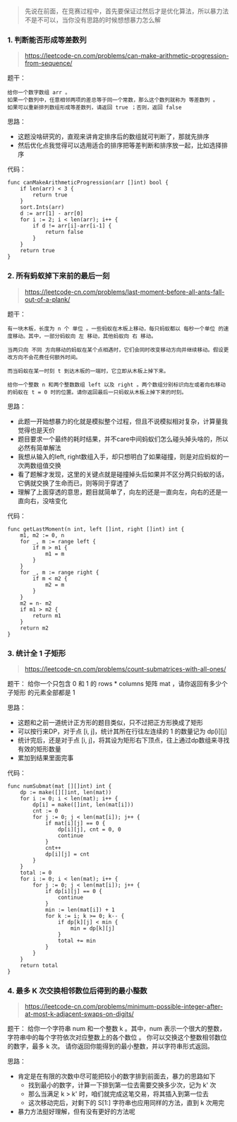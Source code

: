 > 先说在前面，在竞赛过程中，首先要保证过然后才是优化算法，所以暴力法不是不可以，当你没有思路的时候想想暴力怎么解

### 1. 判断能否形成等差数列

> https://leetcode-cn.com/problems/can-make-arithmetic-progression-from-sequence/

题干：
```
给你一个数字数组 arr 。
如果一个数列中，任意相邻两项的差总等于同一个常数，那么这个数列就称为 等差数列 。
如果可以重新排列数组形成等差数列，请返回 true ；否则，返回 false 
```

思路：
- 这题没啥研究的，直观来讲肯定排序后的数组就可判断了，那就先排序
- 然后优化点我觉得可以选用适合的排序把等差判断和排序放一起，比如选择排序

代码：

```golang
func canMakeArithmeticProgression(arr []int) bool {
    if len(arr) < 3 {
        return true
    }
    sort.Ints(arr)
    d := arr[1] - arr[0]
    for i := 2; i < len(arr); i++ {
        if d != arr[i]-arr[i-1] {
            return false
        }
    }
    return true
}
```

### 2. 所有蚂蚁掉下来前的最后一刻

> https://leetcode-cn.com/problems/last-moment-before-all-ants-fall-out-of-a-plank/


题干：
```
有一块木板，长度为 n 个 单位 。一些蚂蚁在木板上移动，每只蚂蚁都以 每秒一个单位 的速度移动。其中，一部分蚂蚁向 左 移动，其他蚂蚁向 右 移动。

当两只向 不同 方向移动的蚂蚁在某个点相遇时，它们会同时改变移动方向并继续移动。假设更改方向不会花费任何额外时间。

而当蚂蚁在某一时刻 t 到达木板的一端时，它立即从木板上掉下来。

给你一个整数 n 和两个整数数组 left 以及 right 。两个数组分别标识向左或者向右移动的蚂蚁在 t = 0 时的位置。请你返回最后一只蚂蚁从木板上掉下来的时刻。
```

思路：
- 此题一开始想暴力的化就是模拟整个过程，但且不说模拟相对复杂，计算量我觉得也是天价
- 题目要求一个最终的耗时结果，并不care中间蚂蚁们怎么碰头掉头啥的，所以必然有简单解法
- 我想从输入的left, right数组入手，却只想明白了如果碰撞，则是对应蚂蚁的一次两数组值交换
- 看了题解才发现，这里的关键点就是碰撞掉头后如果并不区分两只蚂蚁的话，它俩就交换了生命而已，则等同于穿透了
- 理解了上面穿透的意思，题目就简单了，向左的还是一直向左，向右的还是一直向右，没啥变化

代码：
```golang
func getLastMoment(n int, left []int, right []int) int {
    m1, m2 := 0, n
    for _, m := range left {
        if m > m1 {
            m1 = m
        }
    }
    for _, m := range right {
        if m < m2 {
            m2 = m
        }
    }
    m2 = n- m2
    if m1 > m2 {
        return m1
    }
    return m2
}
```

### 3. 统计全 1 子矩形

> https://leetcode-cn.com/problems/count-submatrices-with-all-ones/

题干：
给你一个只包含 0 和 1 的 rows * columns 矩阵 mat ，请你返回有多少个 子矩形 的元素全部都是 1 

思路：
- 这题和之前一道统计正方形的题目类似，只不过把正方形换成了矩形
- 可以按行来DP，对于点 [i, j]，统计其所在行往左连续的 1 的数量记为 dp[i][j]
- 统计完后，还是对于点 [i, j]，将其设为矩形右下顶点，往上通过dp数组来寻找有效的矩形数量
- 累加到结果里面完事

代码：
```golang
func numSubmat(mat [][]int) int {
	dp := make([][]int, len(mat))
	for i := 0; i < len(mat); i++ {
		dp[i] = make([]int, len(mat[i]))
		cnt := 0
		for j := 0; j < len(mat[i]); j++ {
			if mat[i][j] == 0 {
				dp[i][j], cnt = 0, 0
				continue
			}
			cnt++
			dp[i][j] = cnt
		}
	}
	total := 0
	for i := 0; i < len(mat); i++ {
		for j := 0; j < len(mat[i]); j++ {
			if dp[i][j] == 0 {
				continue
			}
			min := len(mat[i]) + 1
			for k := i; k >= 0; k-- {
				if dp[k][j] < min {
					min = dp[k][j]
				}
				total += min
			}
		}
	}
	return total
}
```

### 4. 最多 K 次交换相邻数位后得到的最小整数

> https://leetcode-cn.com/problems/minimum-possible-integer-after-at-most-k-adjacent-swaps-on-digits/

题干：
给你一个字符串 num 和一个整数 k 。其中，num 表示一个很大的整数，字符串中的每个字符依次对应整数上的各个数位 。
你可以交换这个整数相邻数位的数字，最多 k 次。
请你返回你能得到的最小整数，并以字符串形式返回。

思路：
- 肯定是在有限的次数中尽可能把较小的数字排到前面去，暴力的思路如下
    * 找到最小的数字，计算一下排到第一位去需要交换多少次，记为 k' 次
    * 那么当满足 k > k' 时，咱们就完成这笔交易，将其插入到第一位去
    * 这次移动完后，对剩下的 S[1:] 字符串也应用同样的方法，直到 k 次用完
- 暴力方法挺好理解，但有没有更好的方法呢